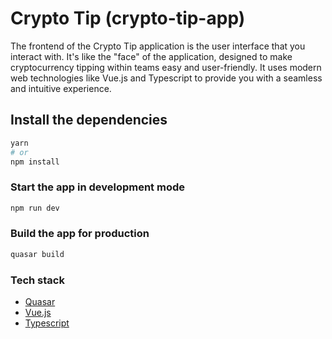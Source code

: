 # Crypto Tip (crypto-tip-app)

The frontend of the Crypto Tip application is the user interface that you interact with. It's like the "face" of the application, designed to make cryptocurrency tipping within teams easy and user-friendly. It uses modern web technologies like Vue.js and Typescript to provide you with a seamless and intuitive experience.

## Install the dependencies
```bash
yarn
# or
npm install
```

### Start the app in development mode
```bash
npm run dev
```

### Build the app for production
```bash
quasar build
```

### Tech stack
- [Quasar](https://quasar.dev/)
- [Vue.js](https://vuejs.org/)
- [Typescript](https://www.typescriptlang.org/)
